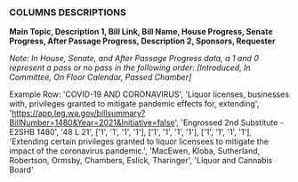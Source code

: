 ### COLUMNS DESCRIPTIONS

**Main Topic, Description 1, Bill Link, Bill Name, House Progress, Senate Progress, After Passage Progress, 
Description 2, Sponsors, Requester**

*Note: In House, Senate, and After Passage Progress data, a 1 and 0 represent a pass or no pass in the following order:
[Introduced, In Committee, On Floor Calendar, Passed Chamber]*

Example Row: 'COVID-19 AND CORONAVIRUS', 'Liquor licenses, businesses with, privileges granted to mitigate pandemic effects for, extending', 'https://app.leg.wa.gov/billsummary?BillNumber=1480&Year=2021&Initiative=false', 'Engrossed 2nd Substitute - E2SHB 1480', '48 L 21', ['1', '1', '1', '1'], ['1', '1', '1', '1'], ['1', '1', '1', '1'], 'Extending certain privileges granted to liquor licensees to mitigate the impact of the coronavirus pandemic.', 'MacEwen, Kloba, Sutherland, Robertson, Ormsby, Chambers, Eslick, Tharinger', 'Liquor and Cannabis Board'

